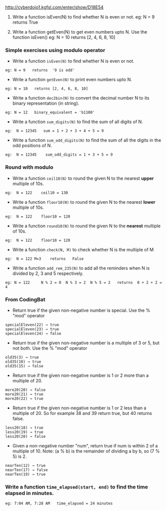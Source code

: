http://cyberdojo1.kgfsl.com/enter/show/D18E54
1. Write a function isEven(N) to find whether N is even or not.
eg: N = 9   returns  True

2. Write a function getEven(N) to get even numbers upto N. 
Use the function isEven()
eg: N = 10   returns  [2, 4, 6, 8, 10]



### Simple exercises using modulo operator
- Write a function `isEven(N)` to find whether N is even or not.
```
eg: N = 9   returns  '9 is odd'
```
- Write a function `getEven(N)` to print even numbers upto N.
```
eg: N = 10   returns [2, 4, 6, 8, 10]
```
- Write a function `dec2bin(N)` to convert the decimal number N to its binary representation (in string).
```
eg: N = 12   binary_equivalent = 'b1100'
```
- Write a function `sum_digits(N)` to find the sum of all digits of N.
```
eg:  N = 12345   sum = 1 + 2 + 3 + 4 + 5 = 9
```
- Write a function `sum_odd_digits(N)` to find the sum of all the digits in the odd positions of N.
```
eg:  N = 12345    sum_odd_digits = 1 + 3 + 5 = 9
```

### Round with modulo
- Write a function `ceil10(N)` to round the given N to the nearest **upper** multiple of 10s. 
```
eg:  N = 122    ceil10 = 130
```
- Write a function `floor10(N)` to round the given N to the nearest **lower** multiple of 10s. 
```
eg:  N = 122    floor10 = 120
```
- Write a function `round10(N)` to round the given N to the **nearest** multiple of 10s. 
```
eg:  N = 122    floor10 = 120
```
- Write a function `check(N, M)` to check whether N is the multiple of M
```
eg:  N = 122 M=3    returns   False
```
- Write a function `add_rem_235(N)` to add all the reminders when N is divided by 2, 3 and 5 respectively.
```
eg: N = 122     N % 2 = 0  N % 3 = 2  N % 5 = 2   returns  0 + 2 + 2 = 4
```

### From CodingBat
- Return true if the given non-negative number is special. Use the % "mod" operator 
```
specialEleven(22) → true
specialEleven(23) → true
specialEleven(24) → false
```
- Return true if the given non-negative number is a multiple of 3 or 5, but not both. Use the % "mod" operator 
```
old35(3) → true
old35(10) → true
old35(15) → false
```
- Return true if the given non-negative number is 1 or 2 more than a multiple of 20. 
```
more20(20) → false
more20(21) → true
more20(22) → true
```
- Return true if the given non-negative number is 1 or 2 less than a multiple of 20. So for example 38 and 39 return true, but 40 returns false. 
```
less20(18) → true
less20(19) → true
less20(20) → false
```
- Given a non-negative number "num", return true if num is within 2 of a multiple of 10. Note: (a % b) is the remainder of dividing a by b, so (7 % 5) is 2. 
```
nearTen(12) → true
nearTen(17) → false
nearTen(19) → true
```
### Write a function `time_elapsed(start, end)` to find the time elapsed in minutes.
```
eg: 7:04 AM, 7:28 AM   time_elapsed = 24 minutes
```


